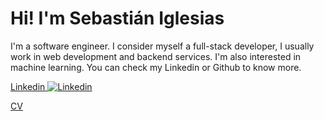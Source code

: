 # Hi! I'm Sebastián Iglesias

I'm a software engineer. I consider myself a full-stack developer, I usually work in web development and backend services. I'm also interested in machine learning. You can check my Linkedin or Github to know more.

[Linkedin ![Linkedin](https://i.stack.imgur.com/gVE0j.png)](https://www.linkedin.com/in/sebiglesias)

[CV](http://www.sebiglesias.github.io/assets/cv.pdf)
